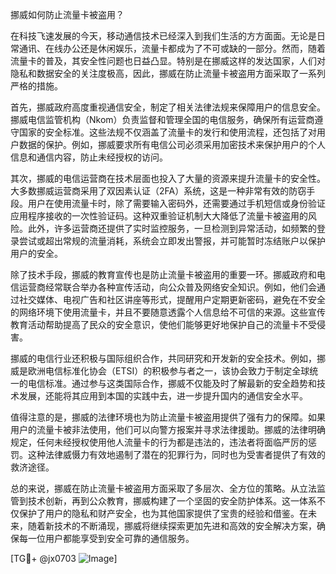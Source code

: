 挪威如何防止流量卡被盗用？

在科技飞速发展的今天，移动通信技术已经深入到我们生活的方方面面。无论是日常通讯、在线办公还是休闲娱乐，流量卡都成为了不可或缺的一部分。然而，随着流量卡的普及，其安全性问题也日益凸显。特别是在挪威这样的发达国家，人们对隐私和数据安全的关注度极高，因此，挪威在防止流量卡被盗用方面采取了一系列严格的措施。

首先，挪威政府高度重视通信安全，制定了相关法律法规来保障用户的信息安全。挪威电信监管机构（Nkom）负责监督和管理全国的电信服务，确保所有运营商遵守国家的安全标准。这些法规不仅涵盖了流量卡的发行和使用流程，还包括了对用户数据的保护。例如，挪威要求所有电信公司必须采用加密技术来保护用户的个人信息和通信内容，防止未经授权的访问。

其次，挪威的电信运营商在技术层面也投入了大量的资源来提升流量卡的安全性。大多数挪威运营商采用了双因素认证（2FA）系统，这是一种非常有效的防窃手段。用户在使用流量卡时，除了需要输入密码外，还需要通过手机短信或身份验证应用程序接收的一次性验证码。这种双重验证机制大大降低了流量卡被盗用的风险。此外，许多运营商还提供了实时监控服务，一旦检测到异常活动，如频繁的登录尝试或超出常规的流量消耗，系统会立即发出警报，并可能暂时冻结账户以保护用户的安全。

除了技术手段，挪威的教育宣传也是防止流量卡被盗用的重要一环。挪威政府和电信运营商经常联合举办各种宣传活动，向公众普及网络安全知识。例如，他们会通过社交媒体、电视广告和社区讲座等形式，提醒用户定期更新密码，避免在不安全的网络环境下使用流量卡，并且不要随意透露个人信息给不可信的来源。这些宣传教育活动帮助提高了民众的安全意识，使他们能够更好地保护自己的流量卡不受侵害。

挪威的电信行业还积极与国际组织合作，共同研究和开发新的安全技术。例如，挪威是欧洲电信标准化协会（ETSI）的积极参与者之一，该协会致力于制定全球统一的电信标准。通过参与这类国际合作，挪威不仅能及时了解最新的安全趋势和技术发展，还能将其应用到本国的实践中去，进一步提升国内的通信安全水平。

值得注意的是，挪威的法律环境也为防止流量卡被盗用提供了强有力的保障。如果用户的流量卡被非法使用，他们可以向警方报案并寻求法律援助。挪威的法律明确规定，任何未经授权使用他人流量卡的行为都是违法的，违法者将面临严厉的惩罚。这种法律威慑力有效地遏制了潜在的犯罪行为，同时也为受害者提供了有效的救济途径。

总的来说，挪威在防止流量卡被盗用方面采取了多层次、全方位的策略。从立法监管到技术创新，再到公众教育，挪威构建了一个坚固的安全防护体系。这一体系不仅保护了用户的隐私和财产安全，也为其他国家提供了宝贵的经验和借鉴。在未来，随着新技术的不断涌现，挪威将继续探索更加先进和高效的安全解决方案，确保每一位用户都能享受到安全可靠的通信服务。

[TG💪+ @jx0703 ![Image](https://github.com/user-attachments/assets/dbca1d08-cadb-493c-b0ec-ad6f7a83f270)]
